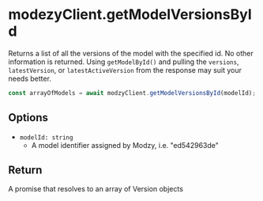 # modezyClient.getModelVersionsById

Returns a list of all the versions of the model with the specified id. No other information is returned. Using `getModelById()` and pulling the `versions`, `latestVersion`, or `latestActiveVersion` from the response may suit your needs better.

```javascript
const arrayOfModels = await modzyClient.getModelVersionsById(modelId);
```

## Options

- `modelId: string`
  - A model identifier assigned by Modzy, i.e. "ed542963de"

## Return

A promise that resolves to an array of Version objects

```